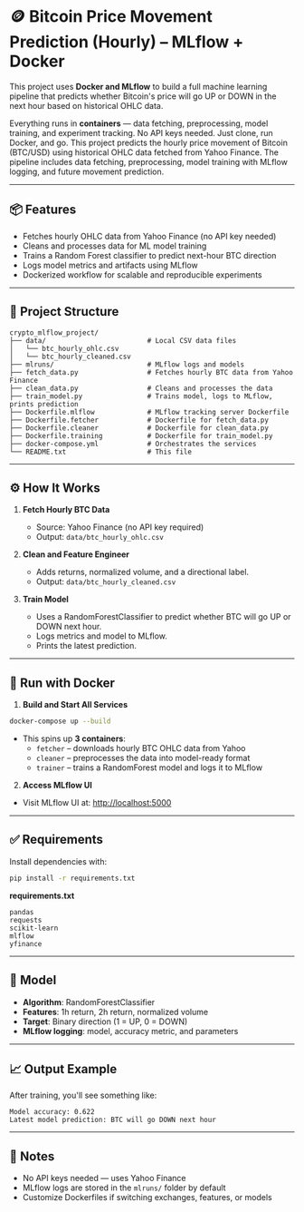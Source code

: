 # 🪙 Bitcoin Price Movement Prediction (Hourly) – MLflow + Docker

This project uses **Docker and MLflow** to build a full machine learning pipeline that predicts whether Bitcoin's price will go UP or DOWN in the next hour based on historical OHLC data.

Everything runs in **containers** — data fetching, preprocessing, model training, and experiment tracking. No API keys needed. Just clone, run Docker, and go.
This project predicts the hourly price movement of Bitcoin (BTC/USD) using historical OHLC data fetched from Yahoo Finance. The pipeline includes data fetching, preprocessing, model training with MLflow logging, and future movement prediction.

---

## 📦 Features
- Fetches hourly OHLC data from Yahoo Finance (no API key needed)
- Cleans and processes data for ML model training
- Trains a Random Forest classifier to predict next-hour BTC direction
- Logs model metrics and artifacts using MLflow
- Dockerized workflow for scalable and reproducible experiments

---

## 📁 Project Structure

```
crypto_mlflow_project/
├── data/                         # Local CSV data files
│   └── btc_hourly_ohlc.csv
│   └── btc_hourly_cleaned.csv
├── mlruns/                       # MLflow logs and models
├── fetch_data.py                 # Fetches hourly BTC data from Yahoo Finance
├── clean_data.py                 # Cleans and processes the data
├── train_model.py                # Trains model, logs to MLflow, prints prediction
├── Dockerfile.mlflow             # MLflow tracking server Dockerfile
├── Dockerfile.fetcher            # Dockerfile for fetch_data.py
├── Dockerfile.cleaner            # Dockerfile for clean_data.py
├── Dockerfile.training           # Dockerfile for train_model.py
├── docker-compose.yml            # Orchestrates the services
└── README.txt                    # This file
```

---

## ⚙️ How It Works

1. **Fetch Hourly BTC Data**
   - Source: Yahoo Finance (no API key required)
   - Output: `data/btc_hourly_ohlc.csv`

2. **Clean and Feature Engineer**
   - Adds returns, normalized volume, and a directional label.
   - Output: `data/btc_hourly_cleaned.csv`

3. **Train Model**
   - Uses a RandomForestClassifier to predict whether BTC will go UP or DOWN next hour.
   - Logs metrics and model to MLflow.
   - Prints the latest prediction.

---

## 🐳 Run with Docker

1. **Build and Start All Services**  
```bash
docker-compose up --build
```
- This spins up **3 containers**:
  - `fetcher` – downloads hourly BTC OHLC data from Yahoo
  - `cleaner` – preprocesses the data into model-ready format
  - `trainer` – trains a RandomForest model and logs it to MLflow

2. **Access MLflow UI**  
- Visit MLflow UI at: [http://localhost:5000](http://localhost:5000)

---

## ✅ Requirements

Install dependencies with:

```bash
pip install -r requirements.txt
```

**requirements.txt**
```
pandas
requests
scikit-learn
mlflow
yfinance
```

---

## 🧠 Model

- **Algorithm**: RandomForestClassifier
- **Features**: 1h return, 2h return, normalized volume
- **Target**: Binary direction (1 = UP, 0 = DOWN)
- **MLflow logging**: model, accuracy metric, and parameters

---


## 📈 Output Example

After training, you'll see something like:

```
Model accuracy: 0.622  
Latest model prediction: BTC will go DOWN next hour
```

---

## 🧼 Notes

- No API keys needed — uses Yahoo Finance
- MLflow logs are stored in the `mlruns/` folder by default
- Customize Dockerfiles if switching exchanges, features, or models